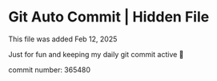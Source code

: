 # Git Auto Commit | Hidden File

This file was added Feb 12, 2025

Just for fun and keeping my daily git commit active 🤪

commit number: 365480
